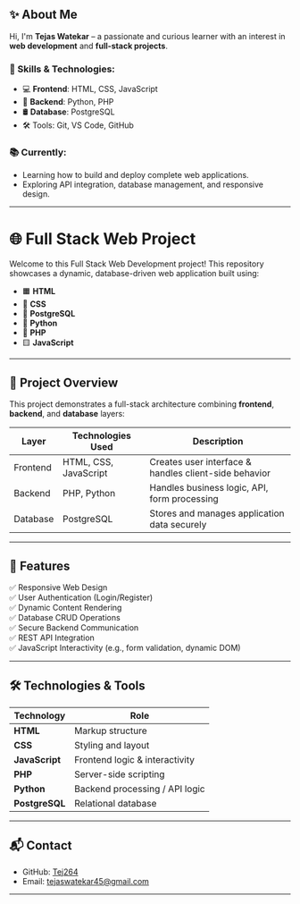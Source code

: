 ## ✨ About Me

Hi, I'm **Tejas Watekar** – a passionate and curious learner with an interest in **web development** and **full-stack projects**.

### 🚀 Skills & Technologies:
- 💻 **Frontend**: HTML, CSS, JavaScript
- 🐍 **Backend**: Python, PHP
- 🛢️ **Database**: PostgreSQL
- 🛠️ Tools: Git, VS Code, GitHub

### 📚 Currently:
- Learning how to build and deploy complete web applications.
- Exploring API integration, database management, and responsive design.

---
# 🌐 Full Stack Web Project

Welcome to this Full Stack Web Development project! This repository showcases a dynamic, database-driven web application built using:

- 🟧 **HTML**
- 🎨 **CSS**
- 🐘 **PostgreSQL**
- 🐍 **Python**
- 🐘 **PHP**
- 🟨 **JavaScript**

---

## 📁 Project Overview

This project demonstrates a full-stack architecture combining **frontend**, **backend**, and **database** layers:

| Layer       | Technologies Used      | Description |
|-------------|------------------------|-------------|
| Frontend    | HTML, CSS, JavaScript  | Creates user interface & handles client-side behavior |
| Backend     | PHP, Python            | Handles business logic, API, form processing |
| Database    | PostgreSQL             | Stores and manages application data securely |

---

## 📌 Features

✅ Responsive Web Design  
✅ User Authentication (Login/Register)  
✅ Dynamic Content Rendering  
✅ Database CRUD Operations  
✅ Secure Backend Communication  
✅ REST API Integration  
✅ JavaScript Interactivity (e.g., form validation, dynamic DOM)

---

## 🛠️ Technologies & Tools

| Technology   | Role                  |
|--------------|------------------------|
| **HTML**     | Markup structure       |
| **CSS**      | Styling and layout     |
| **JavaScript** | Frontend logic & interactivity |
| **PHP**      | Server-side scripting  |
| **Python**   | Backend processing / API logic |
| **PostgreSQL** | Relational database    |

---


## 📬 Contact

- GitHub: [Tej264](https://github.com/Tej264)
- Email: tejaswatekar45@gmail.com

---
